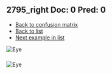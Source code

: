 ## 2795_right Doc: 0 Pred: 0
- [Back to confusion matrix](https://github.com/juliandewit/kaggle_retinopathy/blob/master/matrix.md)
- [Back to list](https://github.com/juliandewit/kaggle_retinopathy/blob/master/lists/00/list.md)
- [Next example in list](https://github.com/juliandewit/kaggle_retinopathy/blob/master/lists/00/27/27953_left.md)

![Eye](https://retinopaty.blob.core.windows.net/size1024/2795_right_0.jpeg)

### 

![Eye]()

